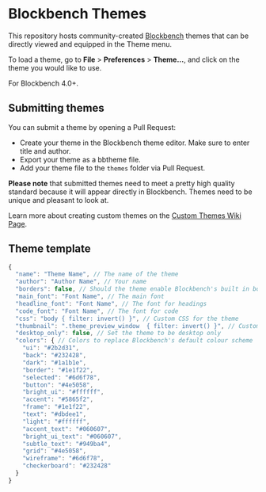 # Blockbench Themes

This repository hosts community-created [Blockbench](https://blockbench.net) themes that can be directly viewed and equipped in the Theme menu.

To load a theme, go to **File** > **Preferences** > **Theme...**, and click on the theme you would like to use.

For Blockbench 4.0+.

## Submitting themes

You can submit a theme by opening a Pull Request:

* Create your theme in the Blockbench theme editor. Make sure to enter title and author.
* Export your theme as a bbtheme file.
* Add your theme file to the `themes` folder via Pull Request.

**Please note** that submitted themes need to meet a pretty high quality standard because it will appear directly in Blockbench. Themes need to be unique and pleasant to look at.

Learn more about creating custom themes on the [Custom Themes Wiki Page](https://www.blockbench.net/wiki/blockbench/themes).

## Theme template

```js
{
  "name": "Theme Name", // The name of the theme
  "author": "Author Name", // Your name
  "borders": false, // Should the theme enable Blockbench's built in borders
  "main_font": "Font Name", // The main font
  "headline_font": "Font Name", // The font for headings
  "code_font": "Font Name", // The font for code
  "css": "body { filter: invert() }", // Custom CSS for the theme
  "thumbnail": ".theme_preview_window  { filter: invert() }", // Custom CSS for the theme's thumbnail
  "desktop_only": false, // Set the theme to be desktop only
  "colors": { // Colors to replace Blockbench's default colour scheme
    "ui": "#2b2d31",
    "back": "#232428",
    "dark": "#1a1b1e",
    "border": "#1e1f22",
    "selected": "#6d6f78",
    "button": "#4e5058",
    "bright_ui": "#ffffff",
    "accent": "#5865f2",
    "frame": "#1e1f22",
    "text": "#dbdee1",
    "light": "#ffffff",
    "accent_text": "#060607",
    "bright_ui_text": "#060607",
    "subtle_text": "#949ba4",
    "grid": "#4e5058",
    "wireframe": "#6d6f78",
    "checkerboard": "#232428"
  }
}
```